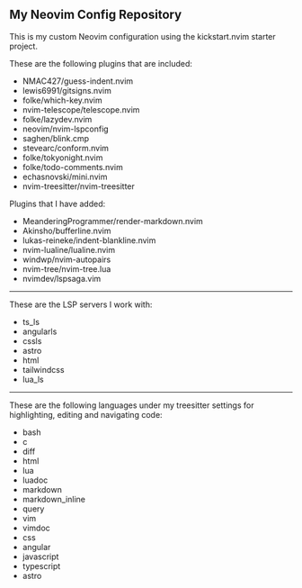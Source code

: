 ## My Neovim Config Repository

This is my custom Neovim configuration using the kickstart.nvim starter project.

These are the following plugins that are included:

* NMAC427/guess-indent.nvim
* lewis6991/gitsigns.nvim
* folke/which-key.nvim
* nvim-telescope/telescope.nvim
* folke/lazydev.nvim
* neovim/nvim-lspconfig
* saghen/blink.cmp
* stevearc/conform.nvim
* folke/tokyonight.nvim
* folke/todo-comments.nvim
* echasnovski/mini.nvim
* nvim-treesitter/nvim-treesitter

Plugins that I have added:

* MeanderingProgrammer/render-markdown.nvim
* Akinsho/bufferline.nvim
* lukas-reineke/indent-blankline.nvim
* nvim-lualine/lualine.nvim
* windwp/nvim-autopairs
* nvim-tree/nvim-tree.lua
* nvimdev/lspsaga.vim

---

These are the LSP servers I work with:

* ts_ls
* angularls
* cssls
* astro
* html
* tailwindcss
* lua_ls

---

These are the following languages under my treesitter settings for highlighting, editing and navigating code:

* bash
* c
* diff
* html
* lua
* luadoc
* markdown
* markdown_inline
* query
* vim
* vimdoc
* css
* angular
* javascript
* typescript
* astro

